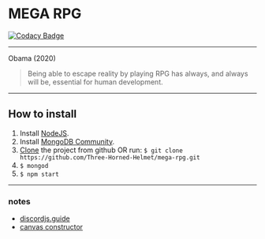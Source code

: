 # MEGA RPG

[![Codacy Badge](https://api.codacy.com/project/badge/Grade/9afe407b74484f6681bf4c1016095ac4)](https://app.codacy.com/gh/Three-Horned-Helmet/mega-rpg?utm_source=github.com&utm_medium=referral&utm_content=Three-Horned-Helmet/mega-rpg&utm_campaign=Badge_Grade_Dashboard)

---

Obama (2020)

> Being able to escape reality by playing RPG has always, and always will be, essential for human development.

---

## How to install

1. Install [NodeJS](https://nodejs.org/en/download/).
2. Install [MongoDB Community](https://docs.mongodb.com/manual/installation/#mongodb-community-edition-installation-tutorials).
3. [Clone](https://github.com/Three-Horned-Helmet/mega-rpg.git) the project from github OR run: `$ git clone https://github.com/Three-Horned-Helmet/mega-rpg.git`
4. `$ mongod`
5. `$ npm start`

---

### notes

- [discordjs.guide](https://discordjs.guide/)
- [canvas constructor](https://www.npmjs.com/package/canvas-constructor)